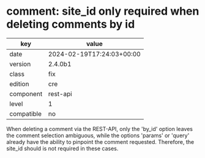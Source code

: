 [//]: # (werk v2)
# comment: site_id only required when deleting comments by id

key        | value
---------- | ---
date       | 2024-02-19T17:24:03+00:00
version    | 2.4.0b1
class      | fix
edition    | cre
component  | rest-api
level      | 1
compatible | no

When deleting a comment via the REST-API, only the 'by_id' option
leaves the comment selection ambiguous, while the options 'params'
or 'query' already have the ability to pinpoint the comment
requested. Therefore, the site_id should is not required in these
cases.


